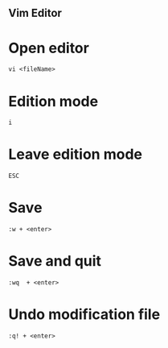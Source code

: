 ## Vim Editor

# Open editor
```
vi <fileName>
```

# Edition mode
```
i
```

# Leave edition mode
```
ESC
```

# Save
```
:w + <enter>
```

# Save and quit
```
:wq  + <enter>
```

# Undo modification file
```
:q! + <enter>
```
